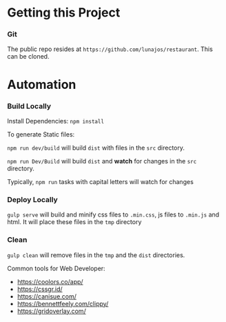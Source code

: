 

# Getting this Project

### Git 
The public repo resides at 	`https://github.com/lunajos/restaurant`. This can be cloned.


# Automation


### Build Locally

Install Dependencies: `npm install`

To generate Static files:

`npm run dev/build` will build `dist` with files in the `src` directory.

`npm run Dev/Build` will  build `dist` and **watch** for changes in the `src` directory. 

Typically, `npm run` tasks with capital letters will watch for changes


### Deploy Locally

`gulp serve` will build and minify css files to `.min.css`, js files to `.min.js` and html. It will place these files in the `tmp` directory

### Clean
`gulp clean` will remove files in the `tmp` and the `dist` directories.


Common tools for Web Developer:

- https://coolors.co/app/
- https://cssgr.id/
- https://canisue.com/
- https://bennettfeely.com/clippy/
- https://gridoverlay.com/





